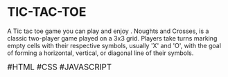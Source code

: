 # TIC-TAC-TOE
A Tic tac toe game you can play and enjoy .
Noughts and Crosses, is a classic two-player game played on a 3x3 grid. 
Players take turns marking empty cells with their respective symbols, usually 'X' and 'O', with the goal of forming a horizontal, vertical, or diagonal line of their symbols.


<font size="4">#HTML #CSS #JAVASCRIPT</font>
